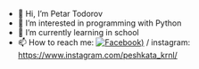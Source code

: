 - 👋 Hi, I’m Petar Todorov
- 👀 I’m interested in programming with Python
- 🌱 I’m currently learning in school
- 📫 How to reach me: [![Facebook](![fb_icon_325x325](https://github.com/PetarTdrv/PetarTdrv/assets/154418284/50d19105-5e65-4f80-99f4-b8319f5cba61)
))](https://www.facebook.com/petar.todorov.5682944/?locale=bg_BG)
 / instagram: https://www.instagram.com/peshkata_krnl/

<!---
PetarTdrv/PetarTdrv is a ✨ special ✨ repository because its `README.md` (this file) appears on your GitHub profile.
You can click the Preview link to take a look at your changes.
--->
